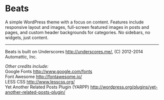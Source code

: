 Beats
===

A simple WordPress theme with a focus on content. Features include responsive layout and images, 
full-screen featured images in posts and pages, and custom header backgrounds for categories. 
No sidebars, no widgets, just content.

----

Beats is built on Underscores http://underscores.me/, (C) 2012-2014 Automattic, Inc.

_Other credits include:_  
Google Fonts http://www.google.com/fonts  
Font Awesome http://fontawesome.io/  
LESS CSS http://www.lesscss.org/  
Yet Another Related Posts Plugin (YARPP) http://wordpress.org/plugins/yet-another-related-posts-plugin/